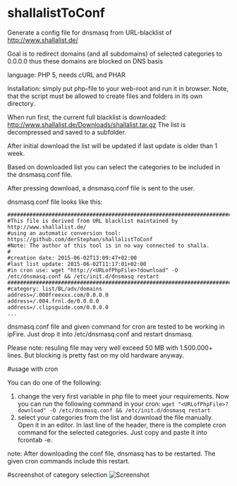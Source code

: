 # shallalistToConf
Generate a config file for dnsmasq from URL-blacklist of http://www.shallalist.de/

Goal is to redirect domains (and all subdomains) of selected categories to 0.0.0.0 thus these domains are blocked on DNS basis

language: PHP 5, needs cURL and PHAR

Installation: simply put php-file to your web-root and run it in browser. Note, that the script must be allowed to create files and folders in its own directory. 

When run first, the current full blacklist is downloaded: http://www.shallalist.de/Downloads/shallalist.tar.gz
The list is decompressed and saved to a subfolder.

After initial download the list will be updated if last update is older than 1 week. 

Based on downloaded list you can select the categories to be included in the dnsmasq.conf file. 

After pressing download, a dnsmasq.conf file is sent to the user.

dnsmasq.conf file looks like this:

```
#######################################################################################
#This file is derived from URL blacklist maintained by http://www.shallalist.de/
#using an automatic conversion tool: https://github.com/derStephan/shallalistToConf
#Note: The author of this tool is in no way connected to shalla.
#
#creation date: 2015-06-02T13:09:47+02:00
#last list update: 2015-06-02T11:17:01+02:00
#in cron use: wget "http://<URLofPhpFile>?download" -O /etc/dnsmasq.conf && /etc/init.d/dnsmasq restart
#######################################################################################
#category: list/BL/adv/domains 
address=/.000freexxx.com/0.0.0.0
address=/.004.frnl.de/0.0.0.0
address=/.clipsguide.com/0.0.0.0
...
```

dnsmasq.conf file and given command for cron are tested to be working in ipFire. Just drop it into /etc/dnsmasq.conf and restart dnsmasq.

Please note: resuling file may very well exceed 50 MB with 1.500.000+ lines. But blocking is pretty fast on my old hardware anyway. 

#usage with cron

You can do one of the following:

1. change the very first variable in php file to meet your requirements. Now you can run the following command in your cron: ```wget "<URLofPhpFile>?download" -O /etc/dnsmasq.conf && /etc/init.d/dnsmasq restart```
2. select your categories from the list and download the file manually. Open it in an editor. In last line of the header, there is the complete cron command for the selected categories. Just copy and paste it into fcrontab -e.

note: After downloading the conf file, dnsmasq has to be restarted. The given cron commands include this restart.

#screenshot of category selection
![Screenshot](https://cloud.githubusercontent.com/assets/7764931/7933941/5688de0c-0923-11e5-8233-3b3bfb3c5e66.png)
